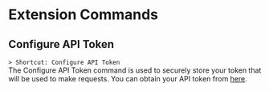 <!-- layout: page
title: "Shortcut for VSCode: Commands"
permalink: /commands -->
# Extension Commands

## Configure API Token
`> Shortcut: Configure API Token`      
The Configure API Token command is used to securely store your token that will be used to make requests. You can obtain your API token from [here](https://app.shortcut.com/settings/account/api-tokens).
